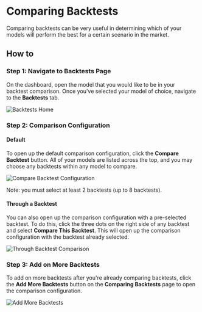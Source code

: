 # Comparing Backtests

Comparing backtests can be very useful in determining which of your models will perform the best for a certain scenario in the market.

## How to
### Step 1: Navigate to Backtests Page
On the dashboard, open the model that you would like to be in your backtest comparison. 
Once you've selected your model of choice, navigate to the **Backtests** tab.

![Backtests Home](/img/backtests/compare/backtests_home.png)

### Step 2: Comparison Configuration
#### Default
To open up the default comparison configuration, click the **Compare Backtest** button.
All of your models are listed across the top, and you may choose any backtests within any model to compare.

![Compare Backtest Configuration](/img/backtests/compare/comparison_popup.png)

Note: you must select at least 2 backtests (up to 8 backtests).  

#### Through a Backtest
You can also open up the comparison configuration with a pre-selected backtest.
To do this, click the three dots on the right side of any backtest and select **Compare This Backtest**.
This will open up the comparison configuration with the backtest already selected.

![Through Backtest Comparison](/img/backtests/compare/through_backtest_comparison.png)

### Step 3: Add on More Backtests
To add on more backtests after you're already comparing backtests, click the **Add More Backtests** button on the **Comparing Backtests** page to open the comparison configuration.

![Add More Backtests](/img/backtests/compare/add_more_backtests.png)

